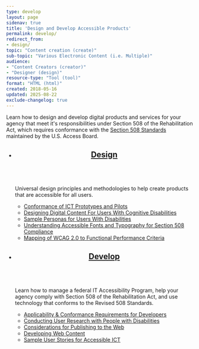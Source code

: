 ```yaml
---
type: develop
layout: page
sidenav: true
title: 'Design and Develop Accessible Products'
permalink: develop/
redirect_from:
- design/
topic: "Content creation (create)"
sub-topic: "Various Electronic Content (i.e. Multiple)"
audience:
- "Content Creators (creator)"
- "Designer (design)"
resource-type: "Tool (tool)"
format: "HTML (html)"
created: 2018-05-16
updated: 2025-08-22
exclude-changelog: true
---
```

Learn how to design and develop digital products and services for your agency that meet it's responsibilities under Section 508 of the Rehabilitation Act, which requires conformance with the <a href="https://www.access-board.gov/ict/" target="_blank" class="usa-link--external">Section 508 Standards</a> maintained by the U.S. Access Board.

<section class="usa-section">
<ul class="usa-card-group">
  <li class="usa-card mobile:grid-col-12 tablet:grid-col-6 desktop:grid-col-6">
    <div class="usa-card__container">
      <header class="usa-card__header">
        <h2 class="usa-card__heading font-family-sans"><a href="{{site.baseurl}}/develop/universal-design/">Design</a></h2>
      </header>
      <div class="usa-card__media">
        <div class="usa-card__img">
          <img src="{{site.baseurl}}/assets/images/thumbnails/thumb-develop-design-col2.png" alt="" aria-hidden="true"/>
        </div>
      </div>
      <div class="usa-card__body">
        <p>Universal design principles and methodologies to help create products that are accessible for all users.</p>
        <ul class="add-list-reset">
          <li><a href="{{site.baseurl}}/test/conformance-of-prototypes-and-pilots/">Conformance of ICT Prototypes and Pilots</a></li>
          <li><a href="{{site.baseurl}}/design/digital-content-users-with-cognitive-disabilities">Designing Digital Content For Users With Cognitive Disabilities</a></li>
          <li><a href="{{site.baseurl}}/develop/sample-personas/">Sample Personas for Users With Disabilities</a></li>
          <li><a href="{{site.baseurl}}/develop/fonts-typography/">Understanding Accessible Fonts and Typography for Section 508 Compliance</a></li>
          <li><a href="{{site.baseurl}}/develop/mapping-wcag-to-fpc/">Mapping of WCAG 2.0 to Functional Performance Criteria</a></li>
        </ul>
      </div>  
    </div>
  </li>
  <li class="usa-card mobile:grid-col-12 tablet:grid-col-6 desktop:grid-col-6">
    <div class="usa-card__container">
      <header class="usa-card__header">
        <h2 class="usa-card__heading font-family-sans"><a href="{{site.baseurl}}/develop/software-websites/">Develop</a></h2>
      </header>
      <div class="usa-card__media">
        <div class="usa-card__img">
          <img src="{{site.baseurl}}/assets/images/thumbnails/thumb-develop-develop-col2.png" alt="" aria-hidden="true"/>
        </div>
      </div>
      <div class="usa-card__body">
        <p>Learn how to manage a federal IT Accessibility Program, help your agency comply with Section 508 of the Rehabilitation Act, and use technology that conforms to the Revised 508 Standards.</p>
        <ul class="add-list-reset">
          <li><a href="{{site.baseurl}}/develop/applicability-conformance/">Applicability & Conformance Requirements for Developers</a></li>
          <li><a href="{{site.baseurl}}/develop/usability-testing-with-people-with-disabilities/"> Conducting User Research with People with Disabilities</a></li>
          <li><a href="{{site.baseurl}}/develop/publish-to-web/">Considerations for Publishing to the Web</a></li>
          <li><a href="{{site.baseurl}}/develop/web-content/">Developing Web Content</a></li>
          <li><a href="{{site.baseurl}}/develop/user-stories/">Sample User Stories for Accessible ICT</a></li>
        </ul>
      </div>
    </div>
  </li>
</ul>
</section>